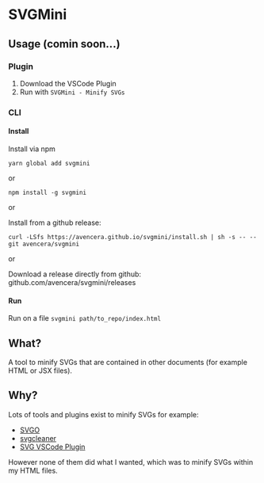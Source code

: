 # SVGMini

## Usage (comin soon...)

### Plugin

1. Download the VSCode Plugin
2. Run with `SVGMini - Minify SVGs`

### CLI

#### Install
Install via npm

`yarn global add svgmini`

or

`npm install -g svgmini`

or

Install from a github release:

`curl -LSfs https://avencera.github.io/svgmini/install.sh | sh -s -- --git avencera/svgmini`

or

Download a release directly from github: github.com/avencera/svgmini/releases

#### Run

Run on a file `svgmini path/to_repo/index.html`

## What?

A tool to minify SVGs that are contained in other documents (for example HTML or JSX files).

## Why?

Lots of tools and plugins exist to minify SVGs for example: 

* [SVGO](https://github.com/svg/svgo)
* [svgcleaner](https://github.com/RazrFalcon/svgcleaner)
* [SVG VSCode Plugin](https://marketplace.visualstudio.com/items?itemName=jock.svg)

However none of them did what I wanted, which was to minify SVGs within my HTML files.

